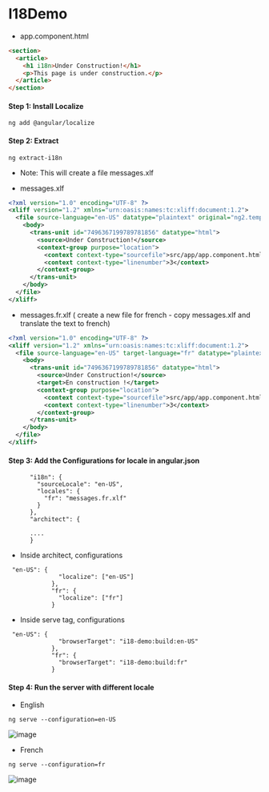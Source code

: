 # I18Demo

* app.component.html
```html
<section>
  <article>
    <h1 i18n>Under Construction!</h1>
    <p>This page is under construction.</p>
  </article>  
</section>
```

#### Step 1: Install Localize
```
ng add @angular/localize
```

#### Step 2: Extract 

```
ng extract-i18n
```
* Note: This will create a file messages.xlf

* messages.xlf
```xml
<?xml version="1.0" encoding="UTF-8" ?>
<xliff version="1.2" xmlns="urn:oasis:names:tc:xliff:document:1.2">
  <file source-language="en-US" datatype="plaintext" original="ng2.template">
    <body>
      <trans-unit id="7496367199789781856" datatype="html">
        <source>Under Construction!</source>
        <context-group purpose="location">
          <context context-type="sourcefile">src/app/app.component.html</context>
          <context context-type="linenumber">3</context>
        </context-group>
      </trans-unit>
    </body>
  </file>
</xliff>
```
* messages.fr.xlf ( create a new file for french - copy messages.xlf and translate the text to french)
```xml
<?xml version="1.0" encoding="UTF-8" ?>
<xliff version="1.2" xmlns="urn:oasis:names:tc:xliff:document:1.2">
  <file source-language="en-US" target-language="fr" datatype="plaintext" original="ng2.template">
    <body>
      <trans-unit id="7496367199789781856" datatype="html">
        <source>Under Construction!</source>
        <target>En construction !</target>
        <context-group purpose="location">
          <context context-type="sourcefile">src/app/app.component.html</context>
          <context context-type="linenumber">3</context>
        </context-group>
      </trans-unit>
    </body>
  </file>
</xliff>
```


#### Step 3: Add the Configurations for locale in angular.json

```
      "i18n": { 
        "sourceLocale": "en-US", 
        "locales": { 
          "fr": "messages.fr.xlf" 
        } 
      }, 
      "architect": {
      
      .... 
      }
```

* Inside architect, configurations
```
 "en-US": { 
              "localize": ["en-US"] 
            }, 
            "fr": { 
              "localize": ["fr"] 
            } 
```

* Inside serve tag, configurations
```
 "en-US": { 
              "browserTarget": "i18-demo:build:en-US" 
            }, 
            "fr": { 
              "browserTarget": "i18-demo:build:fr" 
            }
```

#### Step 4: Run the server with different locale

* English
```
ng serve --configuration=en-US
```
![image](https://user-images.githubusercontent.com/2763774/183627874-d3fadb54-1773-44dc-9ae9-72cd9a49e4dc.png)



* French
```
ng serve --configuration=fr
```

![image](https://user-images.githubusercontent.com/2763774/183627722-21998d6c-d23d-4fbf-aa07-9c8db9230224.png)



